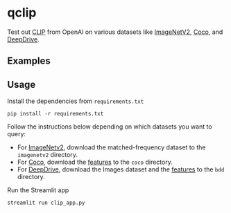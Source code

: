 # qclip

Test out [CLIP](https://openai.com/blog/clip) from OpenAI on various datasets like [ImageNetV2](https://imagenetv2.org/), [Coco](https://cocodataset.org/), and [DeepDrive](https://bdd-data.berkeley.edu/). 

## Examples

## Usage

Install the dependencies from `requirements.txt`

```
pip install -r requirements.txt 
```

Follow the instructions below depending on which datasets you want to query:
* For [ImageNetv2](https://imagenetv2.org/), download the matched-frequency dataset to the `imagenetv2` directory. 
* For [Coco](https://cocodataset.org/), download the [features](https://cmu.app.box.com/s/t6fbkyfb7j28yhts9zg8ugbwo57aotos) to the `coco` directory.
* For [DeepDrive](https://bdd-data.berkeley.edu/), download the Images dataset and the [features](https://cmu.box.com/s/m39dgck0ie1ebuq7hozpy64m67t15udb) to the `bdd` directory. 

Run the Streamlit app

```
streamlit run clip_app.py
```
